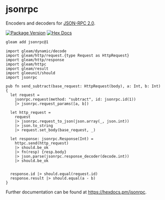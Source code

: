 # jsonrpc

Encoders and decoders for [JSON-RPC 2.0](https://www.jsonrpc.org/specification).

[![Package Version](https://img.shields.io/hexpm/v/jsonrpc)](https://hex.pm/packages/jsonrpc)
[![Hex Docs](https://img.shields.io/badge/hex-docs-ffaff3)](https://hexdocs.pm/jsonrpc/)

```sh
gleam add jsonrpc@1
```
```gleam
import gleam/dynamic/decode
import gleam/http/request.{type Request as HttpRequest}
import gleam/http/response
import gleam/httpc
import gleam/result
import gleeunit/should
import jsonrpc

pub fn send_subtract(base_request: HttpRequest(body), a: Int, b: Int) {
  let request =
    jsonrpc.request(method: "subtract", id: jsonrpc.id(1))
    |> jsonrpc.request_params([a, b])

  let http_request =
    request
    |> jsonrpc.request_to_json(json.array(_, json.int))
    |> json.to_string
    |> request.set_body(base_request, _)

  let response: jsonrpc.Response(Int) =
    httpc.send(http_request)
    |> should.be_ok
    |> fn(resp) {resp.body}
    |> json.parse(jsonrpc.response_decoder(decode.int))
    |> should.be_ok


  response.id |> should.equal(request.id)
  response.result |> should.equal(a - b)
}
```

Further documentation can be found at <https://hexdocs.pm/jsonrpc>.
